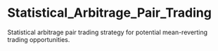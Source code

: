 # Statistical_Arbitrage_Pair_Trading
Statistical arbitrage pair trading strategy for potential mean-reverting trading opportunities.

